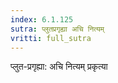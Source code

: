 ```yaml
---
index: 6.1.125
sutra: प्लुतप्रगृह्या अचि नित्यम्
vritti: full_sutra
---
```


प्लुत-प्रगृह्या: अचि नित्यम् प्रकृत्या